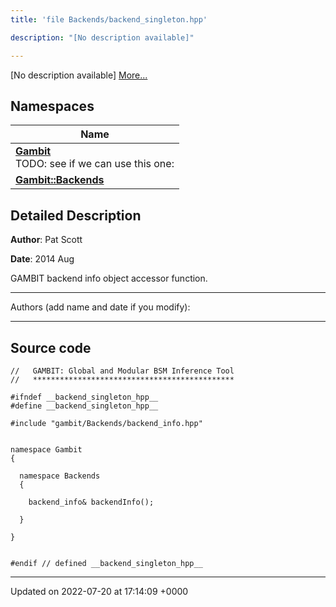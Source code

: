 ```yaml
---
title: 'file Backends/backend_singleton.hpp'

description: "[No description available]"

---
```







[No description available] [More...](#detailed-description)

## Namespaces

| Name           |
| -------------- |
| **[Gambit](/documentation/code/namespaces/namespacegambit/)** <br>TODO: see if we can use this one:  |
| **[Gambit::Backends](/documentation/code/namespaces/namespacegambit_1_1backends/)**  |

## Detailed Description


**Author**: Pat Scott 

**Date**: 2014 Aug

GAMBIT backend info object accessor function.



------------------

Authors (add name and date if you modify):



------------------




## Source code

```
//   GAMBIT: Global and Modular BSM Inference Tool
//   *********************************************

#ifndef __backend_singleton_hpp__
#define __backend_singleton_hpp__

#include "gambit/Backends/backend_info.hpp"


namespace Gambit
{

  namespace Backends
  {

    backend_info& backendInfo();

  }

}


#endif // defined __backend_singleton_hpp__
```


-------------------------------

Updated on 2022-07-20 at 17:14:09 +0000
